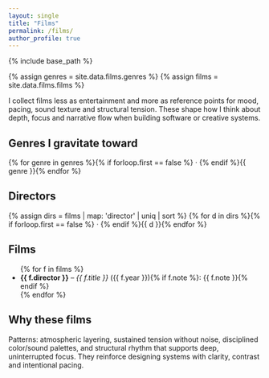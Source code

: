 ```yaml
---
layout: single
title: "Films"
permalink: /films/
author_profile: true
---
```


{% include base_path %}

{% assign genres = site.data.films.genres %}
{% assign films = site.data.films.films %}

I collect films less as entertainment and more as reference points for mood, pacing, sound texture and structural tension. These shape how I think about depth, focus and narrative flow when building software or creative systems.

## Genres I gravitate toward

{% for genre in genres %}{% if forloop.first == false %} · {% endif %}{{ genre }}{% endfor %}

## Directors

{% assign dirs = films | map: 'director' | uniq | sort %}
{% for d in dirs %}{% if forloop.first == false %} · {% endif %}{{ d }}{% endfor %}

## Films

<ul>
{% for f in films %}
  <li><strong>{{ f.director }}</strong> – <em>{{ f.title }}</em> ({{ f.year }}){% if f.note %}: {{ f.note }}{% endif %}</li>
{% endfor %}
</ul>

## Why these films

Patterns: atmospheric layering, sustained tension without noise, disciplined color/sound palettes, and structural rhythm that supports deep, uninterrupted focus. They reinforce designing systems with clarity, contrast and intentional pacing.
